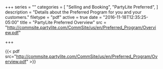 +++
series = ""
categories = [
  "Selling and Booking",
  "PartyLite Preferred",
]
description = "Details about the Preferred Program for you and your customers."
filetype = "pdf"
active = true
date = "2016-11-18T12:35:25-05:00"
title = "PartyLite Preferred Overview"
src = "http://commsite.partylite.com/CommSite/us/en/Preferred_Program/Overview.pdf"

+++

{{< pdf src="http://commsite.partylite.com/CommSite/us/en/Preferred_Program/Overview.pdf" >}}
